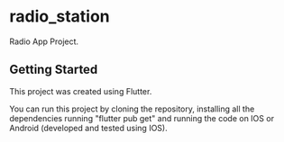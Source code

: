 # radio_station

Radio App Project.

## Getting Started

This project was created using Flutter.

You can run this project by cloning the repository, installing all the dependencies running "flutter pub get" and running the code on IOS or Android (developed and tested using IOS).
